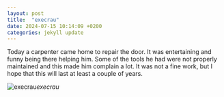 ```yaml
---
layout: post
title:  "execrau"
date: 2024-07-15 10:14:09 +0200
categories: jekyll update
---
```


Today a carpenter came home to repair the door. It was entertaining and funny being there helping him. Some of the tools he had were not properly maintained and this made him complain a lot. It was not a fine work, but I hope that this will last at least a couple of years.   




![execrau](https://lh3.googleusercontent.com/pw/AP1GczMFiRuCZiKbQnSpayHHPC2Wsuge6z7zJoiQenhZy0MxrggXAtfR6u1vyAyMwQVmx2uyzWDjk2D1mBO8aVgTX7wTtwrrZBzNSzyu4oMqGR3kkhHm5xk=w0)*execrau*&nbsp;



[jekyll-docs]: https://jekyllrb.com/docs/home
[jekyll-gh]:   https://github.com/jekyll/jekyll
[jekyll-talk]: https://talk.jekyllrb.com/
